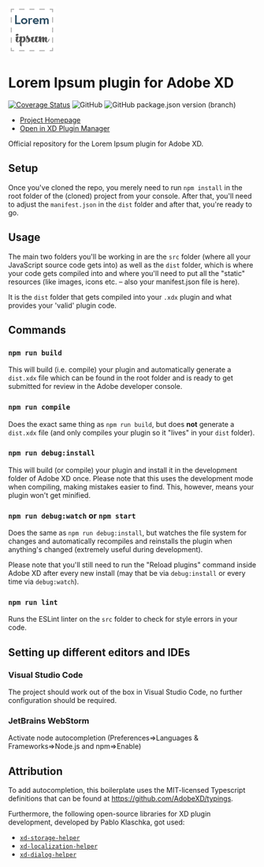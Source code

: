 ![Lorem Ipsum Plugin Logo](./dist/icons/icon@3x.png)
# Lorem Ipsum plugin for Adobe XD
[![Coverage Status](https://coveralls.io/repos/github/pklaschka/lorem-ipsum-plugin/badge.svg?branch=refs/heads/coveralls)](https://coveralls.io/github/pklaschka/lorem-ipsum-plugin?branch=refs/head/coveralls)
![GitHub](https://img.shields.io/github/license/pklaschka/lorem-ipsum-plugin)
![GitHub package.json version (branch)](https://img.shields.io/github/package-json/v/pklaschka/lorem-ipsum-plugin/master)

- [Project Homepage](https://xdplugins.pabloklaschka.de/plugins/lorem-ipsum)
- [Open in XD Plugin Manager](https://xd.adobelanding.com/en/xd-plugin-download/?name=700b7996)

Official repository for the Lorem Ipsum plugin for Adobe XD.

## Setup
Once you've cloned the repo, you merely need to run `npm install` in the root folder of the (cloned) project from your console. After that, you'll need to adjust the `manifest.json` in the `dist` folder and after that, you're ready to go.

## Usage
The main two folders you'll be working in are the `src` folder (where all your JavaScript source code gets into) as well as the `dist` folder, which is where your code gets compiled into and where you'll need to put all the "static" resources (like images, icons etc. – also your manifest.json file is here).

It is the `dist` folder that gets compiled into your `.xdx` plugin and what provides your 'valid' plugin code.

## Commands

### `npm run build`
This will build (i.e. compile) your plugin and automatically generate a `dist.xdx` file which can be found in the root folder and is ready to get submitted for review in the Adobe developer console.

### `npm run compile`
Does the exact same thing as `npm run build`, but does **not** generate a `dist.xdx` file (and only compiles your plugin so it "lives" in your `dist` folder).

### `npm run debug:install`
This will build (or compile) your plugin and install it in the development folder of Adobe XD once. Please note that this uses the development mode when compiling, making mistakes easier to find. This, however, means your plugin won't get minified.

### `npm run debug:watch` or `npm start`
Does the same as `npm run debug:install`, but watches the file system for changes and automatically recompiles and reinstalls the plugin when anything's changed (extremely useful during development).

Please note that you'll still need to run the "Reload plugins" command inside Adobe XD after every new install (may that be via `debug:install` or every time via `debug:watch`).

### `npm run lint`
Runs the ESLint linter on the `src` folder to check for style errors in your code.

## Setting up different editors and IDEs
### Visual Studio Code
The project should work out of the box in Visual Studio Code, no further configuration should be required.

### JetBrains WebStorm
Activate node autocompletion (Preferences=>Languages & Frameworks=>Node.js and npm=>Enable)

## Attribution
To add autocompletion, this boilerplate uses the MIT-licensed Typescript definitions that can be found at <https://github.com/AdobeXD/typings>.

Furthermore, the following open-source libraries for XD plugin development, developed by Pablo Klaschka, got used:
- [`xd-storage-helper`](https://github.com/pklaschka/xd-storage-helper)
- [`xd-localization-helper`](https://github.com/pklaschka/xd-localization-helper)
- [`xd-dialog-helper`](https://github.com/pklaschka/xd-dialog-helper)
